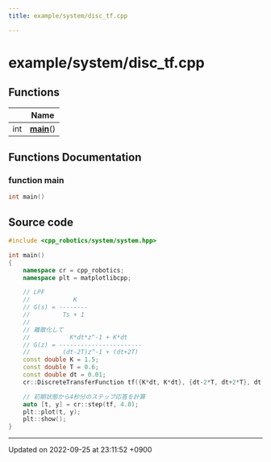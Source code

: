 ```yaml
---
title: example/system/disc_tf.cpp

---
```


# example/system/disc_tf.cpp



## Functions

|                | Name           |
| -------------- | -------------- |
| int | **[main](/cpp_robotics_core/doxybook/Files/disc__tf_8cpp/#function-main)**() |


## Functions Documentation

### function main

```cpp
int main()
```




## Source code

```cpp
#include <cpp_robotics/system/system.hpp>

int main()
{
    namespace cr = cpp_robotics;
    namespace plt = matplotlibcpp;

    // LPF
    //            K
    // G(s) = --------
    //         Ts + 1
    //
    // 離散化して
    //           K*dt*z^-1 + K*dt
    // G(z) = -----------------------
    //         (dt-2T)z^-1 + (dt+2T)
    const double K = 1.5;
    const double T = 0.6;
    const double dt = 0.01;
    cr::DiscreteTransferFunction tf({K*dt, K*dt}, {dt-2*T, dt+2*T}, dt);

    // 初期状態から4秒分のステップ応答を計算
    auto [t, y] = cr::step(tf, 4.0);
    plt::plot(t, y);
    plt::show();
}
```


-------------------------------

Updated on 2022-09-25 at 23:11:52 +0900
